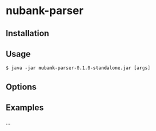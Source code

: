 # nubank-parser

## Installation

## Usage

    $ java -jar nubank-parser-0.1.0-standalone.jar [args]

## Options

## Examples

...
